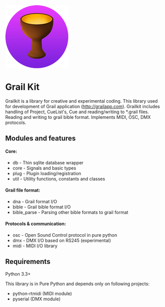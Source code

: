 ![grail.png](/icon/grailkit.png)


# Grail Kit #

Grailkit is a library for creative and experimental coding. This library used for development of Grail application (http://grailapp.com).
Grailkit includes handling of Project, CueList's, Cue and reading/writing to *.grail files.
Reading and writing to grail bible format. Implements MIDI, OSC, DMX protocols.
 
## Modules and features ##

#### Core:

* db - Thin sqlite database wrapper
* core - Signals and basic types
* plug - Plugin loading/registration
* util - Utility functions, constants and classes

#### Grail file format:

* dna - Grail format I/O
* bible - Grail bible format I/O
* bible_parse - Parsing other bible formats to grail format

#### Protocols & communication:

* osc - Open Sound Control protocol in pure python
* dmx - DMX I/O based on RS245 (experimental)
* midi - MIDI I/O library

## Requirements ##

Python 3.3+

This library is in Pure Python and depends only on following projects:

* python-rtmidi (MIDI module)
* pyserial (DMX module)
